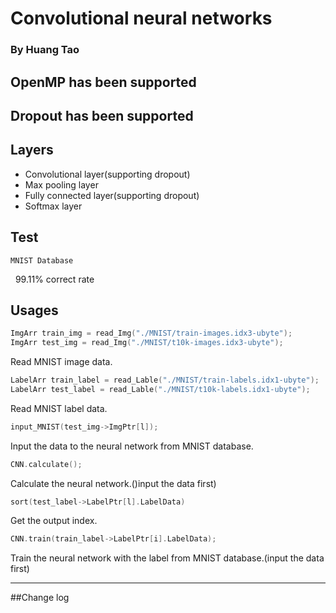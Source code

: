 # Convolutional neural networks
### By Huang Tao

## OpenMP has been supported

## Dropout has been supported

## Layers
* Convolutional layer(supporting dropout)
* Max pooling layer
* Fully connected layer(supporting dropout)
* Softmax layer


## Test 
    MNIST Database
    99.11% correct rate 

## Usages
```c
ImgArr train_img = read_Img("./MNIST/train-images.idx3-ubyte");
ImgArr test_img = read_Img("./MNIST/t10k-images.idx3-ubyte");
```

Read MNIST image data.

```c
LabelArr train_label = read_Lable("./MNIST/train-labels.idx1-ubyte");
LabelArr test_label = read_Lable("./MNIST/t10k-labels.idx1-ubyte");
```

Read MNIST label data.

```c
input_MNIST(test_img->ImgPtr[l]);
```

Input the data to the neural network from MNIST database.

```c
CNN.calculate();
```

Calculate the neural network.()input the data first)

```c
sort(test_label->LabelPtr[l].LabelData)
```

Get the output index.

```c
CNN.train(train_label->LabelPtr[i].LabelData);
```
    
Train the neural network with the label from MNIST database.(input the data first)

***

##Change log

